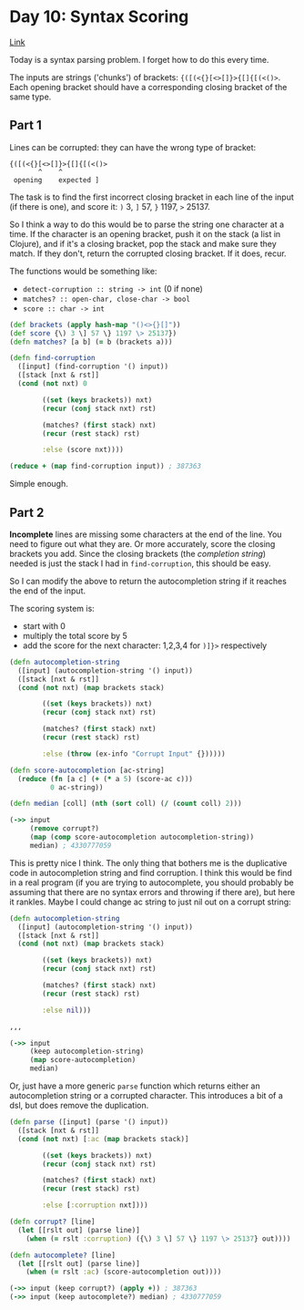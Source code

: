 # Day 10: Syntax Scoring

[Link](https://adventofcode.com/2021/day/10)

Today is a syntax parsing problem. I forget how to do this every time.

The inputs are strings ('chunks') of brackets: `{([(<{}[<>[]}>{[]{[(<()>`. Each opening bracket should have a corresponding closing bracket of the same type.

## Part 1

Lines can be corrupted: they can have the wrong type of bracket:

```
{([(<{}[<>[]}>{[]{[(<()>
       ^    ^
 opening    expected ]
```

The task is to find the first incorrect closing bracket in each line of the input (if there is one), and score it: `)` 3, `]` 57, `}` 1197, `>` 25137.

So I think a way to do this would be to parse the string one character at a time. If the character is an opening bracket, push it on the stack (a list in Clojure), and if it's a closing bracket, pop the stack and make sure they match. If they don't, return the corrupted closing bracket. If it does, recur.

The functions would be something like:

* `detect-corruption :: string -> int` (0 if none)
* `matches? :: open-char, close-char -> bool` 
* `score :: char -> int`

``` clojure
(def brackets (apply hash-map "()<>{}[]"))
(def score {\) 3 \] 57 \} 1197 \> 25137})
(defn matches? [a b] (= b (brackets a)))

(defn find-corruption
  ([input] (find-corruption '() input))
  ([stack [nxt & rst]]
  (cond (not nxt) 0

        ((set (keys brackets)) nxt)
        (recur (conj stack nxt) rst)

        (matches? (first stack) nxt)
        (recur (rest stack) rst)

        :else (score nxt))))

(reduce + (map find-corruption input)) ; 387363
```

Simple enough.

## Part 2

**Incomplete** lines are missing some characters at the end of the line. You need to figure out what they are. Or more accurately, score the closing brackets you add. Since the closing brackets (the *completion string*) needed is just the stack I had in `find-corruption`, this should be easy.

So I can modify the above to return the autocompletion string if it reaches the end of the input.

The scoring system is:

* start with 0
* multiply the total score by 5
* add the score for the next character: 1,2,3,4 for `)]}>` respectively

```clojure
(defn autocompletion-string
  ([input] (autocompletion-string '() input))
  ([stack [nxt & rst]]
  (cond (not nxt) (map brackets stack)

        ((set (keys brackets)) nxt)
        (recur (conj stack nxt) rst)

        (matches? (first stack) nxt)
        (recur (rest stack) rst)

        :else (throw (ex-info "Corrupt Input" {})))))

(defn score-autocompletion [ac-string]
  (reduce (fn [a c] (+ (* a 5) (score-ac c)))
          0 ac-string))

(defn median [coll] (nth (sort coll) (/ (count coll) 2)))

(->> input
     (remove corrupt?)
     (map (comp score-autocompletion autocompletion-string))
     median) ; 4330777059
```

This is pretty nice I think. The only thing that bothers me is the duplicative code in autocompletion string and find corruption. I think this would be find in a real program (if you are trying to autocomplete, you should probably be assuming that there are no syntax errors and throwing if there are), but here it rankles. Maybe I could change ac string to just nil out on a corrupt string:

```clojure
(defn autocompletion-string
  ([input] (autocompletion-string '() input))
  ([stack [nxt & rst]]
  (cond (not nxt) (map brackets stack)

        ((set (keys brackets)) nxt)
        (recur (conj stack nxt) rst)

        (matches? (first stack) nxt)
        (recur (rest stack) rst)

        :else nil)))

,,,

(->> input
     (keep autocompletion-string)
     (map score-autocompletion)
     median)
```

Or, just have a more generic `parse` function which returns either an autocompletion string or a corrupted character. This introduces a bit of a dsl, but does remove the duplication.

```clojure
(defn parse ([input] (parse '() input))
  ([stack [nxt & rst]]
  (cond (not nxt) [:ac (map brackets stack)]

        ((set (keys brackets)) nxt)
        (recur (conj stack nxt) rst)

        (matches? (first stack) nxt)
        (recur (rest stack) rst)

        :else [:corruption nxt])))

(defn corrupt? [line]
  (let [[rslt out] (parse line)]
    (when (= rslt :corruption) ({\) 3 \] 57 \} 1197 \> 25137} out))))

(defn autocomplete? [line]
  (let [[rslt out] (parse line)]
    (when (= rslt :ac) (score-autocompletion out))))

(->> input (keep corrupt?) (apply +)) ; 387363
(->> input (keep autocomplete?) median) ; 4330777059
```

